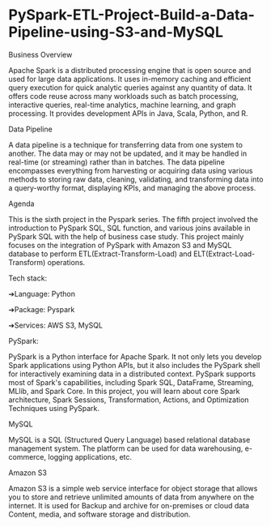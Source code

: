 # PySpark-ETL-Project-Build-a-Data-Pipeline-using-S3-and-MySQL

Business Overview

Apache Spark is a distributed processing engine that is open source and used for large data applications. It uses in-memory caching and 
efficient query execution for quick analytic queries against any quantity of data. It offers code reuse across many workloads such as batch processing, 
interactive queries, real-time analytics, machine learning, and graph processing. It provides development APIs in Java, Scala, Python, and R.

 

Data Pipeline

A data pipeline is a technique for transferring data from one system to another. The data may or may not be updated, and it may be handled in 
real-time (or streaming) rather than in batches. The data pipeline encompasses everything from harvesting or acquiring data using various methods to storing 
raw data, cleaning, validating, and transforming data into a query-worthy format, displaying KPIs, and managing the above process.

 

Agenda

This is the sixth project in the Pyspark series. The fifth project involved the introduction to PySpark SQL, SQL function, and various joins available in 
PySpark SQL with the help of business case study. This project mainly focuses on the integration of PySpark with Amazon S3 and MySQL database to perform 
ETL(Extract-Transform-Load) and ELT(Extract-Load-Transform) operations.

 

Tech stack:  

➔Language: Python

➔Package: Pyspark

➔Services: AWS S3, MySQL

 

PySpark:

PySpark is a Python interface for Apache Spark. It not only lets you develop Spark applications using Python APIs, but it also includes the PySpark 
shell for interactively examining data in a distributed context. PySpark supports most of Spark's capabilities, including Spark SQL, DataFrame, Streaming, 
MLlib, and Spark Core. In this project, you will learn about core Spark architecture, Spark Sessions, Transformation, Actions, and Optimization Techniques using PySpark.

 

MySQL

MySQL is a SQL (Structured Query Language) based relational database management system. The platform can be used for data warehousing, e-commerce, logging 
applications, etc.

 

Amazon S3

Amazon S3 is a simple web service interface for object storage that allows you to store and retrieve unlimited amounts of data from anywhere on the internet. 
It is used for Backup and archive for on-premises or cloud data Content, media, and software storage and distribution.

 
